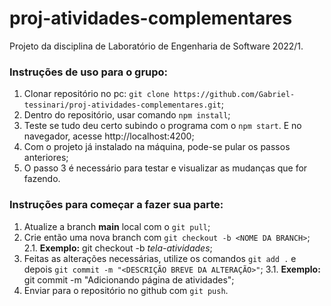 # proj-atividades-complementares

Projeto da disciplina de Laboratório de Engenharia de Software 2022/1.

### Instruções de uso para o grupo:
1. Clonar repositório no pc: `git clone https://github.com/Gabriel-tessinari/proj-atividades-complementares.git`;
2. Dentro do repositório, usar comando `npm install`;
3. Teste se tudo deu certo subindo o programa com o `npm start`. E no navegador, acesse http://localhost:4200;
4. Com o projeto já instalado na máquina, pode-se pular os passos anteriores;
5. O passo 3 é necessário para testar e visualizar as mudanças que for fazendo.

### Instruções para começar a fazer sua parte:
1. Atualize a branch **main** local com o `git pull`;
2. Crie então uma nova branch com `git checkout -b <NOME DA BRANCH>`;
	2.1. **Exemplo:** git checkout -b *tela-atividades*;
3. Feitas as alterações necessárias, utilize os comandos `git add .` e depois `git commit -m "<DESCRIÇÃO BREVE DA ALTERAÇÃO>"`;
	3.1. **Exemplo:** git commit -m "Adicionando página de atividades";
4. Enviar para o repositório no github com `git push`.